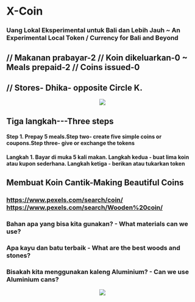 # X-Coin

### Uang Lokal Eksperimental untuk Bali dan Lebih Jauh ~ An Experimental Local Token / Currency for Bali and Beyond
## // Makanan prabayar-2 // Koin dikeluarkan-0 ~ Meals prepaid-2 // Coins issued-0 
## // Stores- Dhika- opposite Circle K.
<p align="center">
<img src="https://raw.githubusercontent.com/Morningstar88/X/main/pics/midnight-first-screen.png">
</p>

## Tiga langkah---Three steps
#### Step 1. Prepay 5 meals.Step two- create five simple coins or coupons.Step three- give or exchange the tokens
#### Langkah 1. Bayar di muka 5 kali makan. Langkah kedua - buat lima koin atau kupon sederhana. Langkah ketiga - berikan atau tukarkan token

## Membuat Koin Cantik-Making Beautiful Coins
### https://www.pexels.com/search/coin/ https://www.pexels.com/search/Wooden%20coin/
### Bahan apa yang bisa kita gunakan? - What materials can we use?
### Apa kayu dan batu terbaik - What are the best woods and stones?
### Bisakah kita menggunakan kaleng Aluminium? - Can we use Aluminium cans?


<p align="center">
<img src="https://raw.githubusercontent.com/Morningstar88/X/main/pics/Kalki-Better-Screenshot.png">
</p>
